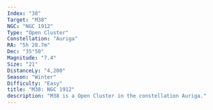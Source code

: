 ```yaml
---
Index: "38"
Target: "M38"
NGC: "NGC 1912"
Type: "Open Cluster"
Constellation: "Auriga"
RA: "5h 28.7m"
Dec: "35°50"
Magnitude: "7.4"
Size: "21"
DistanceLy: "4,200"
Season: "Winter"
Difficulty: "Easy"
title: "M38: NGC 1912"
description: "M38 is a Open Cluster in the constellation Auriga."
---
```


